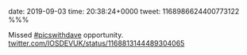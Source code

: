 date: 2019-09-03
time: 20:38:24+0000
tweet: 1168986624400773122
%%%

Missed [#picswithdave](https://twitter.com/hashtag/picswithdave) opportunity. [twitter.com/IOSDEVUK/status/1168813144489304065](https://twitter.com/IOSDEVUK/status/1168813144489304065)
